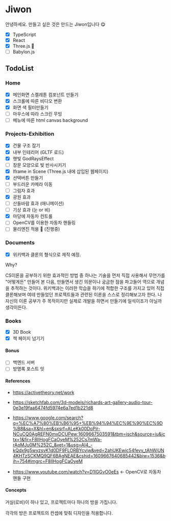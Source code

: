 # Jiwon

안녕하세요.
만들고 싶은 것은 만드는 Jiwon입니다 😋

- [x] TypeScript
- [x] React
- [x] Three.js 💎
- [ ] Babylon.js

## TodoList

### Home

- [x] 메인화면 스켈레톤 컴포넌트 만들기
- [x] 스크롤에 따른 비디오 변환
- [x] 화면 색 필터만들기
- [ ] 마우스에 따라 스크린 무빙
- [ ] 메뉴에 따른 html canvas background

### Projects-Exhibition

- [x] 건물 구조 잡기
- [x] 내부 인테리어 (GLTF 로드)
- [x] 햇빛 GodRaysEffect
- [ ] 창문 모양으로 빛 반사시키기
- [x] Iframe in Scene (Three.js 내에 삽입된 웹페이지)
- [x] 선택버튼 만들기
- [ ] 부드러운 카메라 이동
- [ ] 그림자 효과
- [x] 광원 효과
- [ ] 산들바람 효과 (애니메이션)
- [ ] 기상 효과 (눈 or 비)
- [x] 마당에 자동차 컨트롤
- [ ] OpenCV를 이용한 자동차 핸들링
- [ ] 물리엔진 적용 📌 (진행중)

### Documents

- [x] 위키백과 클론의 형식으로 제작 예정.

Why?

CS이론을 공부하기 위한 효과적인 방법 중 하나는
기술을 먼저 직접 사용해서 무언가를 "어떻게든" 만들어 본 다음,
만들면서 생긴 의문이나 궁금한 점을 파고들어
역으로 개념을 추적하는 것이다.
위키백과는 이러한 학습을 하기에 적합한 구조를 가지고 있어
직접 클론해보며 여테 만들었던 프로젝트들과 관련된 이론을 스스로 정리해보고자 한다.
나 자신의 이론 공부가 주 목적이지만 실제로 개발을 하면서 만들기에
일석이조가 아닐까 생각이든다.

### Books

- [x] 3D Book
- [x] 책 페이지 넘기기

#### Bonus

- [ ] 백엔드 서버
- [ ] 방명록 포스트 잇

#### References

- https://activetheory.net/work

- https://sketchfab.com/3d-models/richards-art-gallery-audio-tour-0e3e19faa6474fd5974e6a7ed1b221d8

- https://www.google.com/search?q=%EC%A7%80%EB%B6%95+%EB%94%94%EC%9E%90%EC%9D%B8&sa=X&hl=en&sxsrf=ALeKk00DoPjr-NCuCQ0AgREFN0mxDCUPew:1609667503591&tbm=isch&source=iu&ictx=1&fir=F8IlHogFCaOyeM%252Cs7mWa-rAoMJu0M%252C_&vet=1&usg=AI4_-kQdx9g5wyzsvK1d0DF9FLORBYcvjw&ved=2ahUKEwic54fevv_tAhWjUN4KHTzSCKMQ9QF6BAgNEAE&cshid=1609667640685442&biw=1536&bih=754#imgrc=F8IlHogFCaOyeM

- https://www.youtube.com/watch?v=D1lGGvO0eEs <- OpenCV로 자동차 핸들 구현

#### Concepts

거실(로비)이 하나 있고, 프로젝트마다 하나의 방을 가집니다.

각각의 방은 프로젝트의 컨셉에 맞춰 디자인을 적용합니다.
